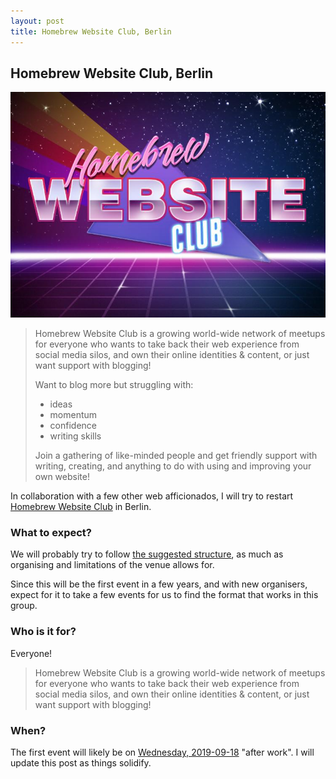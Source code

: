```yaml
---
layout: post
title: Homebrew Website Club, Berlin
---
```


## Homebrew Website Club, Berlin

![Homebrew Website Club retro graphics image](/images/homebrew-website-club.jpg)

> Homebrew Website Club is a growing world-wide network of meetups for everyone who wants to take back their web experience from social media silos, and own their online identities & content, or just want support with blogging!
>
> Want to blog more but struggling with:
>
> * ideas
> * momentum
> * confidence
> * writing skills
>
> Join a gathering of like-minded people and get friendly support with writing, creating, and anything to do with using and improving your own website!

In collaboration with a few other web afficionados, I will try to restart [Homebrew Website Club](https://indieweb.org/Homebrew_Website_Club) in Berlin.

### What to expect?

We will probably try to follow [the suggested structure](https://indieweb.org/Homebrew_Website_Club#Structure), as much as organising and limitations of the venue allows for.

Since this will be the first event in a few years, and with new organisers, expect for it to take a few events for us to find the format that works in this group.

### Who is it for?

Everyone!

> Homebrew Website Club is a growing world-wide network of meetups for everyone who wants to take back their web experience from social media silos, and own their online identities & content, or just want support with blogging!

### When?

The first event will likely be on [Wednesday, 2019-09-18](https://indieweb.org/events/2019-09-18-homebrew-website-club) "after work". I will update this post as things solidify.
